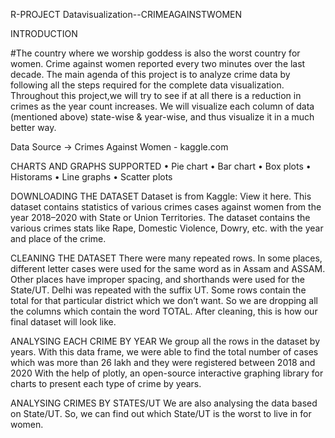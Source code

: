 R-PROJECT Datavisualization--CRIMEAGAINSTWOMEN

INTRODUCTION  

#The country where we worship goddess is also the worst country for women. Crime against women reported every two minutes over the last decade.
The main agenda of this project is to analyze crime data by following all the steps required for the complete data visualization.
Throughout this project,we will try to see if at all there is a reduction in crimes as the year count increases. We will visualize each column of data (mentioned above) state-wise & year-wise, and thus visualize it in a much better way. 

Data Source → Crimes Against Women - kaggle.com

CHARTS AND GRAPHS SUPPORTED
• Pie chart
• Bar chart
• Box plots
• Historams
• Line graphs
• Scatter plots


DOWNLOADING THE DATASET
Dataset is from Kaggle: View it here. This dataset contains statistics of various crimes cases against women from the year 2018–2020 with State or Union Territories.
The dataset contains the various crimes stats like Rape, Domestic Violence, Dowry, etc. with the year and place of the crime.

CLEANING THE DATASET
There were many repeated rows. In some places, different letter cases were used for the same word as in Assam and ASSAM. Other places have improper spacing, and shorthands were used for the State/UT. Delhi was repeated with the suffix UT.
Some rows contain the total for that particular district which we don’t want. So we are dropping all the columns which contain the word TOTAL.
After cleaning, this is how our final dataset will look like.

ANALYSING EACH CRIME BY YEAR
We group all the rows in the dataset by years.
With this data frame, we were able to find the total number of cases which was more than 26 lakh and they were registered between 2018 and 2020
With the help of plotly, an open-source interactive graphing library for charts to present each type of crime by years.

ANALYSING CRIMES BY STATES/UT
We are also analysing the data based on State/UT. So, we can find out which State/UT is the worst to live in for women.

